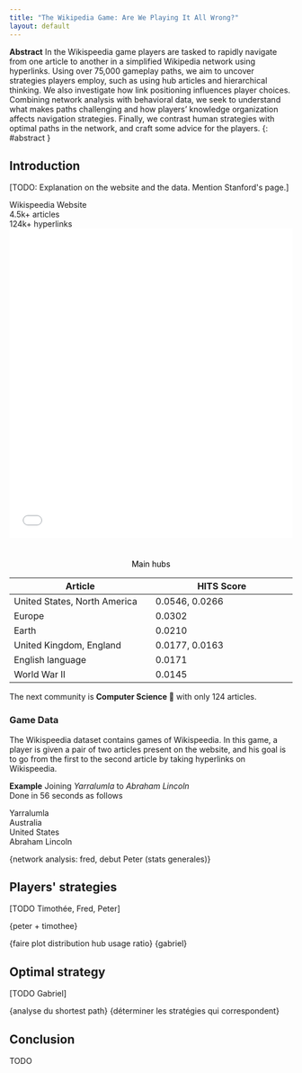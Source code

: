 ```yaml
---
title: "The Wikipedia Game: Are We Playing It All Wrong?"
layout: default
---
```


**Abstract**
In the Wikispeedia game players are tasked to rapidly navigate from one article to another in a simplified Wikipedia network using hyperlinks. Using over 75,000 gameplay paths, we aim to uncover strategies players employ, such as using hub articles and hierarchical thinking. We also investigate how link positioning influences player choices. Combining network analysis with behavioral data, we seek to understand what makes paths challenging and how players’ knowledge organization affects navigation strategies. Finally, we contrast human strategies with optimal paths in the network, and craft some advice for the players.
{: #abstract }

## Introduction

[TODO: Explanation on the website and the data. Mention Stanford's page.]

<div id="wikispeedia-stats">
  <div>Wikispeedia Website</div>
  <div>
    <div>4.5k+ articles</div>
    <div>124k+ hyperlinks</div>
  </div>
</div>

<div id="side-by-side-plots">
  <iframe src="assets/plots/communities_graph.html" width="100%" height="550px" frameborder="0"></iframe>
  <div>
    <p style="text-align:center;color:black;margin-top:38px;">Main hubs</p>
    <table style="display:table;table-layout:fixed;width: 100%;">
      <thead>
          <tr>
              <th>Article</th>
              <th>HITS Score</th>
          </tr>
      </thead>
      <tbody>
          <tr><td>United States, North America</td><td>0.0546, 0.0266</td></tr>
          <tr><td>Europe</td><td>0.0302</td></tr>
          <tr><td>Earth</td><td>0.0210</td></tr>
          <tr><td>United Kingdom, England</td><td>0.0177, 0.0163</td></tr>
          <tr><td>English language</td><td>0.0171</td></tr>
          <tr><td>World War II</td><td>0.0145</td></tr>
      </tbody>
  </table>
  </div>
</div>

The next community is **Computer Science 🤖** with only 124 articles.

### Game Data
The Wikispeedia dataset contains games of Wikispeedia. In this game, a player is given a pair of two articles present on the website, and his goal is to go from the first to the second article by taking hyperlinks on Wikispeedia.

**Example** Joining *Yarralumla* to *Abraham Lincoln*\
Done in 56 seconds as follows
<div class="path-example">
    <div>Yarralumla</div>
    <div>Australia</div>
    <div>United States</div>
    <div>Abraham Lincoln</div>
</div>

{network analysis: fred, debut Peter (stats generales)}

## Players' strategies

[TODO Timothée, Fred, Peter]

{peter + timothee}

{faire plot distribution hub usage ratio}
{gabriel}

## Optimal strategy

[TODO Gabriel]

{analyse du shortest path}
{déterminer les stratégies qui correspondent}

## Conclusion

TODO
